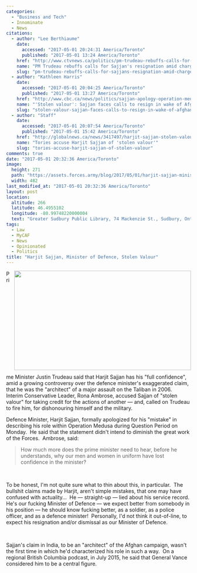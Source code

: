 ```yaml
---
categories:
  - "Business and Tech"
  - Innominate
  - News
citations:
  - author: "Lee Berthiaume"
    date:
      accessed: "2017-05-01 20:24:31 America/Toronto"
      published: "2017-05-01 13:24 America/Toronto"
    href: "http://www.ctvnews.ca/politics/pm-trudeau-rebuffs-calls-for-sajjan-s-resignation-amid-charges-of-stolen-valour-1.3392779"
    name: "PM Trudeau rebuffs calls for Sajjan's resignation amid charges of 'stolen valour'"
    slug: "pm-trudeau-rebuffs-calls-for-sajjans-resignation-amid-charges-of-stolen-valour"
  - author: "Kathleen Harris"
    date:
      accessed: "2017-05-01 20:04:25 America/Toronto"
      published: "2017-05-01 13:27 America/Toronto"
    href: "http://www.cbc.ca/news/politics/sajjan-apology-operation-medusa-1.4093270"
    name: "'Stolen valour': Sajjan faces calls to resign in wake of Afghanistan battle claim"
    slug: "stolen-valour-sajjan-faces-calls-to-resign-in-wake-of-afghanistan-battle-claim"
  - author: "Staff"
    date:
      accessed: "2017-05-01 20:07:54 America/Toronto"
      published: "2017-05-01 15:42 America/Toronto"
    href: "http://globalnews.ca/news/3417497/harjit-sajjan-stolen-valour"
    name: "Tories accuse Harjit Sajjan of 'stolen valour'"
    slug: "tories-accuse-harjit-sajjan-of-stolen-valour"
comments: true
date: "2017-05-01 20:32:36 America/Toronto"
image:
  height: 271
  path: "https://assets.forces.army/blog/2017/05/01/harjit-sajjan-minister-of-defence-stolen-valour/hotlink-ok/Harjit-Sajjan_482x271.png"
  width: 482
last_modified_at: "2017-05-01 20:32:36 America/Toronto"
layout: post
location:
  altitude: 266
  latitude: 46.4955102
  longitude: -80.99748220000004
  text: "Greater Sudbury Public Library, 74 Mackenzie St., Sudbury, Ontario, P3C 4X8, Canada"
tags:
  - Law
  - MyCAF
  - News
  - Opinionated
  - Politics
title: "Harjit Sajjan, Minister of Defence, Stolen Valour"
---
```


<img
  alt="" height="271" src="{{ site.uri.assets }}/blog/2017/05/01/harjit-sajjan-minister-of-defence-stolen-valour/Harjit-Sajjan_482x271.png"
  style="border: 0px; float: right; margin-bottom: 10px; margin-left: 10px;" width="482" />
<p>
  Prime Minister Justin Trudeau said that Harjit Sajjan has his &quot;full confidence&quot;, amid a growing controversy over the defence minister's exaggerated
  claim, that he was the &quot;architect&quot; of a major assault on the Taliban in 2006.&nbsp; Interim Conservative Leader, Rona Ambrose, accused Sajjan of
  &quot;stolen valour&quot; for taking credit for the actions of another &#8212; and, called on Trudeau to fire him, for dishonouring himself and the military.
</p>
<p>
  Defence Minister, Harjit Sajjan, formally apologized for his &quot;mistake&quot; in describing his role within Operation Medusa during Question Period on
  Monday.&nbsp; He said that the statement didn't intend to diminish the great work of the Forces.&nbsp; Ambrose, said:
  <blockquote cite="{{ site.url }}{{ page.url }}#cite-tories-accuse-harjit-sajjan-of-stolen-valour">
    How much more does the prime minister need to hear, before he understands, why our men and women in uniform have lost confidence in the minister?
  </blockquote>
</p>
<!-- excerptBreak -->
<p>
  &nbsp;
</p>
<p>
  To be honest, I'm not quite sure what to thin about this, in particular.&nbsp; The bullshit claims made by Harjit, aren't simple mistakes, that one may have
  confused with actuality&hellip;&nbsp; He &#8212; straight-up &#8212; lied about his service record.&nbsp; He's our fucking Minister of Defence &#8212; we
  expect better from somebody in his position &#8212; he should know fucking better, as a soldier, as a police officer, and as a defence minister!&nbsp;
  Personally, I'd not think it out-of-line, to expect his resignation and/or dismissal as our Minister of Defence.
</p>
<p>
  &nbsp;
</p>
<p>
  Sajjan's claim in India, to be an &quot;architect&quot; of the Afghan campaign, wasn't the first time in which he'd characterized his role in such a
  way.&nbsp; On a regional British Columbia podcast, in July 2015, he said that General Vance considered him to be a central figure.
</p>
